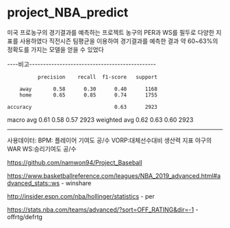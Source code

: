 # project_NBA_predict
미국 프로농구의 경기결과를 예측하는 프로젝트
농구의 PER과 WS를 필두로 다양한 지표를 사용하였다
직전시즌 팀평균을 이용하여 경기결과를 예측한 결과 
약 60~63%의 정확도를 가지는 모델을 얻을 수 있었다

----비고----------------------------------------------

              precision    recall  f1-score   support

        away       0.58      0.30      0.40      1168
        home       0.65      0.85      0.74      1755

    accuracy                           0.63      2923
   macro avg       0.61      0.58      0.57      2923
weighted avg       0.62      0.63      0.60      2923

--------------------------------------------------------
사용데이터:
BPM: 플레이어 기여도 공/수
VORP:대체선수대비 생산력 지표 야구의 WAR
WS:승리기여도 공/수

https://github.com/namwon94/Project_Baseball

https://www.basketballreference.com/leagues/NBA_2019_advanced.html#advanced_stats::ws - winshare

http://insider.espn.com/nba/hollinger/statistics - per

https://stats.nba.com/teams/advanced/?sort=OFF_RATING&dir=-1 - offrtg/defrtg